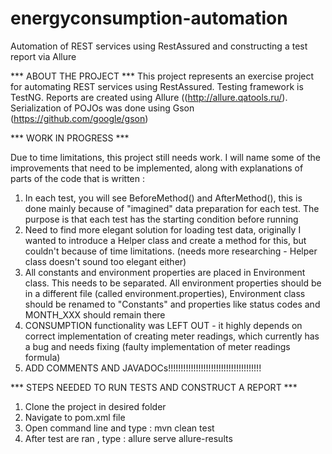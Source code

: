 # energyconsumption-automation
Automation of REST services using RestAssured and constructing a test report via Allure

*** ABOUT THE PROJECT ***
This project represents an exercise project for automating REST services using RestAssured. Testing framework is TestNG. Reports are created using Allure ((http://allure.qatools.ru/). Serialization of POJOs was done using Gson (https://github.com/google/gson)

*** WORK IN PROGRESS ***

Due to time limitations, this project still needs work. I will name some of the improvements that need to be implemented, along with explanations of parts of the code that is written : 

1. In each test, you will see BeforeMethod() and AfterMethod(), this is done mainly because of "imagined" data preparation for each test. The purpose is that each test has the starting condition before running
2. Need to find more elegant solution for loading test data, originally I wanted to introduce a Helper class and create a method for this, but couldn't because of time limitations. (needs more researching - Helper class doesn't sound too elegant either)
3. All constants and environment properties are placed in Environment class. This needs to be separated. All environment properties should be in a different file (called environment.properties), Environment class should be renamed to "Constants" and properties like status codes and MONTH_XXX should remain there
4. CONSUMPTION functionality was LEFT OUT - it highly depends on correct implementation of creating meter readings, which currently has a bug and needs fixing (faulty implementation of meter readings formula)
5. ADD COMMENTS AND JAVADOCs!!!!!!!!!!!!!!!!!!!!!!!!!!!!!!!!!!!!! 


*** STEPS NEEDED TO RUN TESTS AND CONSTRUCT A REPORT ***

1. Clone the project in desired folder
2. Navigate to pom.xml file
3. Open command line and type : mvn clean test
4. After test are ran , type : allure serve allure-results
